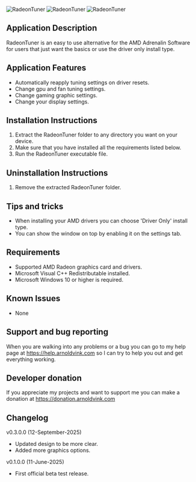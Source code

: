 ![RadeonTuner](Screenshots/screenshot1.png)
![RadeonTuner](Screenshots/screenshot2.png)
![RadeonTuner](Screenshots/screenshot3.png)

## Application Description
RadeonTuner is an easy to use alternative for the AMD Adrenalin Software for users that just want the basics or use the driver only install type.

## Application Features
- Automatically reapply tuning settings on driver resets.
- Change gpu and fan tuning settings.
- Change gaming graphic settings.
- Change your display settings.

## Installation Instructions
1) Extract the RadeonTuner folder to any directory you want on your device.
2) Make sure that you have installed all the requirements listed below.
3) Run the RadeonTuner executable file.

## Uninstallation Instructions
1) Remove the extracted RadeonTuner folder.

## Tips and tricks
- When installing your AMD drivers you can choose 'Driver Only' install type.
- You can show the window on top by enabling it on the settings tab.

## Requirements
- Supported AMD Radeon graphics card and drivers.
- Microsoft Visual C++ Redistributable installed.
- Microsoft Windows 10 or higher is required.

## Known Issues
- None

## Support and bug reporting
When you are walking into any problems or a bug you can go to my help page at https://help.arnoldvink.com so I can try to help you out and get everything working.

## Developer donation
If you appreciate my projects and want to support me you can make a donation at https://donation.arnoldvink.com

## Changelog
v0.3.0.0 (12-September-2025)
- Updated design to be more clear.
- Added more graphics options.

v0.1.0.0 (11-June-2025)
- First official beta test release.
